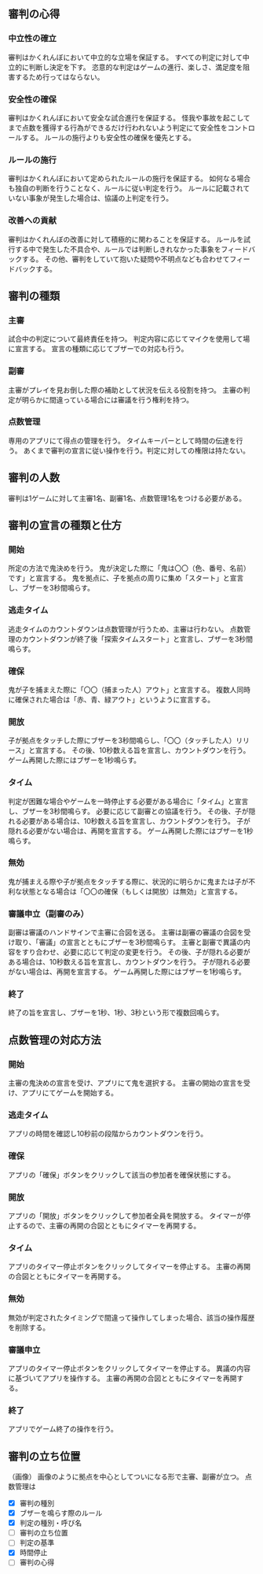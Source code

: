 ## 審判の心得
### 中立性の確立
審判はかくれんぼにおいて中立的な立場を保証する。
すべての判定に対して中立的に判断し決定を下す。
恣意的な判定はゲームの進行、楽しさ、満足度を阻害するため行ってはならない。

### 安全性の確保
審判はかくれんぼにおいて安全な試合進行を保証する。
怪我や事故を起こしてまで点数を獲得する行為ができるだけ行われないよう判定にて安全性をコントロールする。
ルールの施行よりも安全性の確保を優先とする。

### ルールの施行
審判はかくれんぼにおいて定められたルールの施行を保証する。
如何なる場合も独自の判断を行うことなく、ルールに従い判定を行う。
ルールに記載されていない事象が発生した場合は、協議の上判定を行う。

### 改善への貢献
審判はかくれんぼの改善に対して積極的に関わることを保証する。
ルールを試行する中で発生した不具合や、ルールでは判断しきれなかった事象をフィードバックする。
その他、審判をしていて抱いた疑問や不明点なども合わせてフィードバックする。

## 審判の種類
### 主審
試合中の判定について最終責任を持つ。
判定内容に応じてマイクを使用して場に宣言する。
宣言の種類に応じてブザーでの対応も行う。

### 副審
主審がプレイを見お倒した際の補助として状況を伝える役割を持つ。
主審の判定が明らかに間違っている場合には審議を行う権利を持つ。

### 点数管理
専用のアプリにて得点の管理を行う。
タイムキーパーとして時間の伝達を行う。
あくまで審判の宣言に従い操作を行う。判定に対しての権限は持たない。

## 審判の人数
審判は1ゲームに対して主審1名、副審1名、点数管理1名をつける必要がある。

## 審判の宣言の種類と仕方
### 開始
所定の方法で鬼決めを行う。
鬼が決定した際に「鬼は〇〇（色、番号、名前）です」と宣言する。
鬼を拠点に、子を拠点の周りに集め「スタート」と宣言し、ブザーを3秒間鳴らす。

### 逃走タイム
逃走タイムのカウントダウンは点数管理が行うため、主審は行わない。
点数管理のカウントダウンが終了後「探索タイムスタート」と宣言し、ブザーを3秒間鳴らす。

### 確保
鬼が子を捕まえた際に「〇〇（捕まった人）アウト」と宣言する。
複数人同時に確保された場合は「赤、青、緑アウト」というように宣言する。

### 開放
子が拠点をタッチした際にブザーを3秒間鳴らし、「〇〇（タッチした人）リリース」と宣言する。
その後、10秒数える旨を宣言し、カウントダウンを行う。ゲーム再開した際にはブザーを1秒鳴らす。

### タイム
判定が困難な場合やゲームを一時停止する必要がある場合に「タイム」と宣言し、ブザーを3秒間鳴らす。
必要に応じて副審との協議を行う。
その後、子が隠れる必要がある場合は、10秒数える旨を宣言し、カウントダウンを行う。
子が隠れる必要がない場合は、再開を宣言する。
ゲーム再開した際にはブザーを1秒鳴らす。

### 無効
鬼が捕まえる際や子が拠点をタッチする際に、状況的に明らかに鬼または子が不利な状態となる場合は「〇〇の確保（もしくは開放）は無効」と宣言する。

### 審議申立（副審のみ）
副審は審議のハンドサインで主審に合図を送る。
主審は副審の審議の合図を受け取り、「審議」の宣言とともにブザーを3秒間鳴らす。
主審と副審で異議の内容をすり合わせ、必要に応じて判定の変更を行う。
その後、子が隠れる必要がある場合は、10秒数える旨を宣言し、カウントダウンを行う。
子が隠れる必要がない場合は、再開を宣言する。
ゲーム再開した際にはブザーを1秒鳴らす。

### 終了
終了の旨を宣言し、ブザーを1秒、1秒、3秒という形で複数回鳴らす。

## 点数管理の対応方法
### 開始
主審の鬼決めの宣言を受け、アプリにて鬼を選択する。
主審の開始の宣言を受け、アプリにてゲームを開始する。

### 逃走タイム
アプリの時間を確認し10秒前の段階からカウントダウンを行う。

### 確保
アプリの「確保」ボタンをクリックして該当の参加者を確保状態にする。

### 開放
アプリの「開放」ボタンをクリックして参加者全員を開放する。
タイマーが停止するので、主審の再開の合図とともにタイマーを再開する。

### タイム
アプリのタイマー停止ボタンをクリックしてタイマーを停止する。
主審の再開の合図とともにタイマーを再開する。

### 無効
無効が判定されたタイミングで間違って操作してしまった場合、該当の操作履歴を削除する。

### 審議申立
アプリのタイマー停止ボタンをクリックしてタイマーを停止する。
異議の内容に基づいてアプリを操作する。
主審の再開の合図とともにタイマーを再開する。

### 終了
アプリでゲーム終了の操作を行う。

## 審判の立ち位置
（画像）
画像のように拠点を中心としてついになる形で主審、副審が立つ。
点数管理は

- [x] 審判の種別
- [x] ブザーを鳴らす際のルール
- [x] 判定の種別・呼び名
- [ ] 審判の立ち位置
- [ ] 判定の基準
- [x] 時間停止
- [ ] 審判の心得
